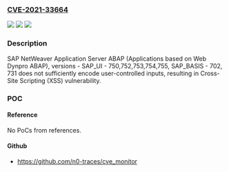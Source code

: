 ### [CVE-2021-33664](https://cve.mitre.org/cgi-bin/cvename.cgi?name=CVE-2021-33664)
![](https://img.shields.io/static/v1?label=Product&message=SAP%20NetWeaver%20Application%20Server%20ABAP%20(Applications%20based%20on%20Web%20Dynpro%20ABAP)&color=blue)
![](https://img.shields.io/static/v1?label=Version&message=%3CSAP_UI%20-%20750%20&color=brighgreen)
![](https://img.shields.io/static/v1?label=Vulnerability&message=Cross%20Site%20Scripting&color=brighgreen)

### Description

SAP NetWeaver Application Server ABAP (Applications based on Web Dynpro ABAP), versions - SAP_UI - 750,752,753,754,755, SAP_BASIS - 702, 731 does not sufficiently encode user-controlled inputs, resulting in Cross-Site Scripting (XSS) vulnerability.

### POC

#### Reference
No PoCs from references.

#### Github
- https://github.com/n0-traces/cve_monitor

